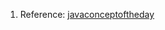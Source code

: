 1. Reference: [javaconceptoftheday](https://javaconceptoftheday.com/java-interview-programs-with-solutions/)

